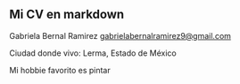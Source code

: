## Mi CV en markdown

Gabriela Bernal Ramirez gabrielabernalramirez9@gmail.com

Ciudad donde vivo: Lerma, Estado de México

Mi hobbie favorito es pintar